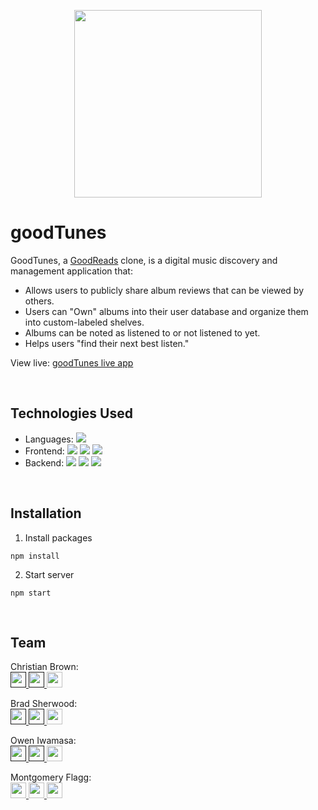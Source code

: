 <p align='center'>
  <img src='https://i.imgur.com/sf38Uhb.png' width='300px' >
</p>

# goodTunes

GoodTunes, a <a href='https://www.goodreads.com//'>GoodReads</a> clone, is a digital music discovery and management application that:

- Allows users to publicly share album reviews that can be viewed by others.
- Users can "Own" albums into their user database and organize them into custom-labeled shelves.
- Albums can be noted as listened to or not listened to yet.
- Helps users "find their next best listen."

View live: <a href='https://good-tunes.herokuapp.com//'>goodTunes live app</a>

<br />

## Technologies Used

- Languages: ![](https://img.shields.io/badge/-JavaSript-ffffff?style=flat-square&logo=javascript&logoColor=ff0000)
- Frontend:
  ![](https://img.shields.io/badge/-Pug-ffffff?style=flat-square&logo=pug&logoColor=ff0000)
  ![](https://img.shields.io/badge/-CSS3-ffffff?style=flat-square&logo=css3&logoColor=ff0000)
  ![](https://img.shields.io/badge/-HTML5-ffffff?style=flat-square&logo=html5&logoColor=ff0000)
- Backend:
  ![](https://img.shields.io/badge/-Node.js-ffffff?style=flat-square&logo=node.js&logoColor=ff0000)
  ![](https://img.shields.io/badge/-Express-ffffff?style=flat-square&logo=express&logoColor=ff0000)
  ![](https://img.shields.io/badge/-PostgreSQL-ffffff?style=flat-square&logo=postgresql&logoColor=ff0000)

<br />

## Installation

1. Install packages

```
npm install
```

2. Start server

```
npm start
```

<br />

## Team

Christian Brown:
<br />
<a href=''>
<img src="https://i.imgur.com/jLLwTjh.png" width="25" height="25">
</a>
<a href=''>
<img src="https://logodix.com/logo/91031.png" width="25" height="25">
</a>
<a href='https://github.com/chrisbh4'>
<img src="https://icones.pro/wp-content/uploads/2021/06/icone-github-grise.png" width="25" height="25">
</a>

Brad Sherwood:
<br />
<a href=''>
<img src="https://i.imgur.com/jLLwTjh.png" width="25" height="25">
</a>
<a href=''>
<img src="https://logodix.com/logo/91031.png" width="25" height="25">
</a>
<a href='https://github.com/BradSherwood24'>
<img src="https://icones.pro/wp-content/uploads/2021/06/icone-github-grise.png" width="25" height="25">
</a>

Owen Iwamasa:
<br />
<a href=''>
<img src="https://i.imgur.com/jLLwTjh.png" width="25" height="25">
</a>
<a href=''>
<img src="https://logodix.com/logo/91031.png" width="25" height="25">
</a>
<a href='https://github.com/owiwamasa'>
<img src="https://icones.pro/wp-content/uploads/2021/06/icone-github-grise.png" width="25" height="25">
</a>

Montgomery Flagg:
<br />
<a href='monteflagg@gmail.com'>
<img src="https://i.imgur.com/jLLwTjh.png" width="25" height="25">
</a>
<a href='https://linkedin.com/in/montgomeryflagg'>
<img src="https://logodix.com/logo/91031.png" width="25" height="25">
</a>
<a href='https://github.com/theflaggship'>
<img src="https://icones.pro/wp-content/uploads/2021/06/icone-github-grise.png" width="25" height="25">
</a>

